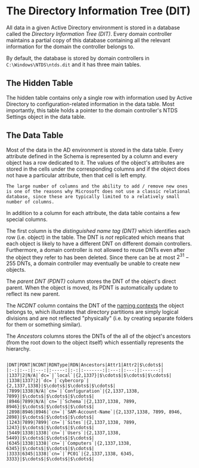 # The Directory Information Tree (DIT)
All data in a given Active Directory environment is stored in a database called the *Directory Information Tree (DIT)*. Every domain controller maintains a partial copy of this database containing all the relevant information for the domain the controller belongs to. 

By default, the database is stored by domain controllers in `C:\Windows\NTDS\ntds.dit` and it has three main tables.

## The Hidden Table
The hidden table contains only a single row with information used by Active Directory to configuration-related information in the data table. Most importantly, this table holds a pointer to the domain controller's NTDS Settings object in the data table.

## The Data Table
Most of the data in the AD environment is stored in the data table. Every attribute defined in the Schema is represented by a column and every object has a row dedicated to it. The values of the object's attributes are stored in the cells under the corresponding columns and if the object does not have a particular attribute, then that cell is left empty.

```admonish note
The large number of columns and the ability to add / remove new ones is one of the reasons why Microsoft does not use a classic relational database, since these are typically limited to a relatively small number of columns. 
```

In addition to a column for each attribute, the data table contains a few special columns. 

The first column is the *distinguished name tag (DNT)* which identifies each row (i.e. object) in the table. The DNT is *not* replicated which means that each object is likely to have a different DNT on different domain controllers. Furthermore, a domain controller is not allowed to reuse DNTs even after the object they refer to has been deleted. Since there can be at most $2^{31} - 255$ DNTs, a domain controller may eventually be unable to create new objects.

The *parent DNT (PDNT)* column stores the DNT of the object's direct parent. When the object is moved, its PDNT is automatically update to reflect its new parent.

The *NCDNT* column contains the DNT of the [naming contexts](Naming%20Contexts.md) the object belongs to, which illustrates that directory partitions are simply logical divisions and are not reflected "physically" (i.e. by creating separate folders for them or something similar).

The *Ancestors* columns stores the DNTs of the all of the object's ancestors (from the root down to the object itself) which essentially represents the hierarchy.

~~~admonish example title="Example: NTDS Database"

|DNT|PDNT|NCDNT|RDNType|RDN|Ancestors|Attr1|Attr2|$\cdots$|
|:-:|:--:|:---:|:-----:|:-:|:-------:|:---:|:---:|:------:|
|1337|2|N/A|`dc=`|`local`|{2,1337}|$\cdots$|$\cdots$|$\cdots$|
|1338|1337|2|`dc=`|`cybercorp`|{2,1337,1338}|$\cdots$|$\cdots$|$\cdots$|
|7899|1338|N/A|`cn=`|`Configuration`|{2,1337,1338, 7899}|$\cdots$|$\cdots$|$\cdots$|
|8946|7899|N/A|`cn=`|`Schema`|{2,1337,1338, 7899, 8946}|$\cdots$|$\cdots$|$\cdots$|
|2898|8946|8946|`cn=`|`SAM-Account-Name`|{2,1337,1338, 7899, 8946, 2898}|$\cdots$|$\cdots$|$\cdots$|
|1243|7899|7899|`cn=`|`Sites`|{2,1337,1338, 7899, 1243}|$\cdots$|$\cdots$|$\cdots$|
|5449|1338|1338|`cn=`|`Users`|{2,1337,1338, 5449}|$\cdots$|$\cdots$|$\cdots$|
|6345|1338|1338|`cn=`|`Computers`|{2,1337,1338, 6345}|$\cdots$|$\cdots$|$\cdots$|
|3333|6345|1338|`cn=`|`PC01`|{2,1337,1338, 6345, 3333}|$\cdots$|$\cdots$|$\cdots$|

~~~
